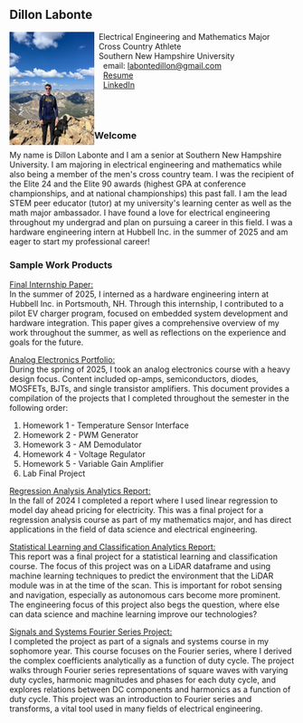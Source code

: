 ## Dillon Labonte

<img src="SiteFiles/github_page_pfp.jpeg" align="left" width=150>&nbsp; Electrical Engineering and Mathematics Major<br/>
&nbsp; Cross Country Athlete <br/>
&nbsp; Southern New Hampshire University <br/>
&nbsp; &nbsp; email: labontedillon@gmail.com<br/>
&nbsp; &nbsp; <a href="https://labontedillon26.github.io/SiteFiles/Resume/Dillon_Labonte_Resume_2025.pdf" target="_blank">Resume</a> <br/>
&nbsp; &nbsp; <a href="https://www.linkedin.com/in/dillon-labonte-b55299290/" target="_blank">LinkedIn</a>

<br/>
<br/>

### Welcome

My name is Dillon Labonte and I am a senior at Southern New Hampshire University. I am majoring in electrical engineering and mathematics while also being a member of the men's cross country team. I was the recipient of the Elite 24 and the Elite 90 awards (highest GPA at conference championships, and at national championships) this past fall. I am the lead STEM peer educator (tutor) at my university's learning center as well as the math major ambassador. I have found a love for electrical engineering throughout my undergrad and plan on pursuing a career in this field. I was a hardware engineering intern at Hubbell Inc. in the summer of 2025 and am eager to start my professional career!

### Sample Work Products

<a href="https://labontedillon26.github.io/SiteFiles/EG490_Final_Paper.pdf" target="_blank"><u>Final Internship Paper:</u></a> <br/>
In the summer of 2025, I interned as a hardware engineering intern at Hubbell Inc. in Portsmouth, NH. Through this internship, I contributed to a pilot EV charger program, focused on embedded system development and hardware integration. This paper gives a comprehensive overview of my work throughout the summer, as well as reflections on the experience and goals for the future.

<a href="https://labontedillon26.github.io/SiteFiles/AnalogElectronicsPortfolio.pdf" target="_blank"><u>Analog Electronics Portfolio:</u></a> <br/>
During the spring of 2025, I took an analog electronics course with a heavy design focus. Content included op-amps, semiconductors, diodes, MOSFETs, BJTs, and single transistor amplifiers. This document provides a compilation of the projects that I completed throughout the semester in the following order:

<ol>
  <li>Homework 1 - Temperature Sensor Interface</li>
  <li>Homework 2 - PWM Generator</li>
  <li>Homework 3 - AM Demodulator</li>
  <li>Homework 4 - Voltage Regulator</li>
  <li>Homework 5 - Variable Gain Amplifier</li>
  <li>Lab Final Project</li>
</ol>

<a href="https://labontedillon26.github.io/MAT300/Analytics_Report.html" target="_blank"><u>Regression Analysis Analytics Report:</u></a> <br/> 
In the fall of 2024 I completed a report where I used linear regression to model day ahead pricing for electricity. This was a final project for a regression analysis course as part of my mathematics major, and has direct applications in the field of data science and electrical engineering. 

<a href="https://labontedillon26.github.io/MAT434StatisticalLearning/FinalProjectFiles/FinalProjectAnalyticsReport.html" target="_blank"><u>Statistical Learning and Classification Analytics Report:</u></a> <br/> 
This report was a final project for a statistical learning and classification course. The focus of this project was on a LiDAR dataframe and using machine learning techniques to predict the environment that the LiDAR module was in at the time of the scan. This is important for robot sensing and navigation, especially as autonomous cars become more prominent. The engineering focus of this project also begs the question, where else can data science and machine learning improve our technologies?

<a href="https://labontedillon26.github.io/SiteFiles/EE201_Project2.pdf" target="_blank"><u>Signals and Systems Fourier Series Project:</u></a> <br/>
I completed the project as part of a signals and systems course in my sophomore year. This course focuses on the Fourier series, where I derived the complex coefficients analytically as a function of duty cycle. The project walks through Fourier series representations of square waves with varying duty cycles, harmonic magnitudes and phases for each duty cycle, and explores relations between DC components and harmonics as a function of duty cycle. This project was an introduction to Fourier series and transforms, a vital tool used in many fields of electrical engineering.
